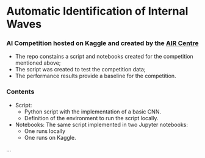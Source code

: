 
# Automatic Identification of Internal Waves
### AI Competition hosted on Kaggle and created by the [AIR Centre](aircentre.org) 
+ The repo constains a script and notebooks created for the competition mentioned above;
+ The script was created to test the competition data;
+ The performance results provide a baseline for the competition.

### Contents
+ Script:
  + Python script with the implementation of a basic CNN.
  + Definition of the environment to run the script locally.
+ Notebooks: The same script implemented in two Jupyter notebooks:
  + One runs locally
  + One runs on Kaggle.


...
